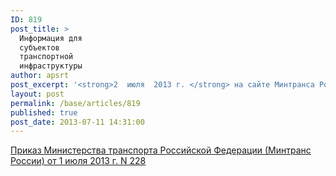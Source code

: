 ```yaml
---
ID: 819
post_title: >
  Информация для
  субъектов
  транспортной
  инфраструктуры
author: apsrt
post_excerpt: '<strong>2  июля  2013 г. </strong> на сайте Минтранса России размещена информация для субъектов транспортной инфраструктуры и перевозчиков  о переносе срока действия приказа  Минтранса России от 19.07.2012 г. № 243 «Об утверждении порядка формирования и ведения автоматизированных централизованных баз персональных данных о пассажирах, а также предоставления содержащихся в них данных».  Срок действия приказа перенесен с 1 июля 2013 г. на 1 декабря 2013 г.'
layout: post
permalink: /base/articles/819
published: true
post_date: 2013-07-11 14:31:00
---
```

<a href="http://www.apsrt.ru/docs/r435.doc"><span style="text-decoration:underline;"> Приказ Министерства транспорта Российской Федерации (Минтранс России) от 1 июля 2013 г. N 228</span></a>